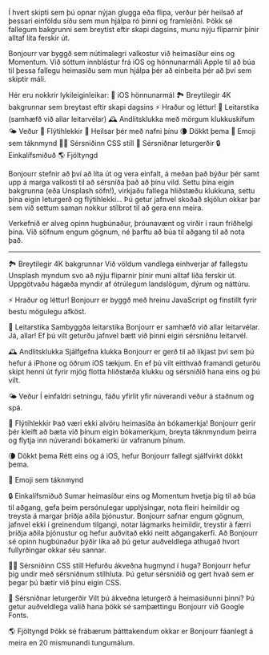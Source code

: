 Í hvert skipti sem þú opnar nýjan glugga eða flipa, verður þér heilsað af þessari einföldu síðu sem mun hjálpa ró þinni og framleiðni. Þökk sé fallegum bakgrunni sem breytist eftir skapi dagsins, munu nýju fliparnir þínir alltaf líta ferskir út.

Bonjourr var byggð sem nútímalegri valkostur við heimasíður eins og Momentum. Við sóttum innblástur frá iOS og hönnunarmáli Apple til að búa til þessa fallegu heimasíðu sem mun hjálpa þér að einbeita þér að því sem skiptir máli.

Hér eru nokkrir lykileiginleikar:
🍏 iOS hönnunarmál
🏞 Breytilegir 4K bakgrunnar sem breytast eftir skapi dagsins
⚡️ Hraður og léttur!
🔎 Leitarstika (samhæfð við allar leitarvélar)
🕰 Andlitsklukka með mörgum klukkuskífum
🌤 Veður
🔗 Flýtihlekkir
👋 Heilsar þér með nafni þínu
🌘 Dökkt þema
🥖 Emoji sem táknmynd
🧑‍💻 Sérsniðinn CSS stíll
📝 Sérsniðnar leturgerðir
🔒 Einkalífsmiðuð
🌎 Fjöltyngd

Bonjourr stefnir að því að líta út og vera einfalt, á meðan það býður þér samt upp á marga valkosti til að sérsníða það að þínu vild. Settu þína eigin bakgrunna (eða Unsplash söfn!), virkjaðu fallega hliðstæðu klukkuna, settu þína eigin leturgerð og flýtihlekki... Þú getur jafnvel skoðað skjölun okkar þar sem við settum saman nokkur stílbrot til að gera enn meira.

Verkefnið er alveg opinn hugbúnaður, þróunavænt og virðir í raun friðhelgi þína. Við söfnum engum gögnum, né þarftu að búa til aðgang til að nota það.

---

🏞 Breytilegir 4K bakgrunnar
Við völdum vandlega einhverjar af fallegstu Unsplash myndum svo að nýju fliparnir þínir muni alltaf líða ferskir út. Uppgötvaðu hágæða myndir af ótrúlegum landslögum, dýrum og náttúru.

⚡️ Hraður og léttur!
Bonjourr er byggð með hreinu JavaScript og fínstillt fyrir bestu mögulegu afköst.

🔎 Leitarstika
Sambyggða leitarstika Bonjourr er samhæfð við allar leitarvélar. Já, allar! Ef þú vilt geturðu jafnvel bætt við þinni eigin sérsniðnu leitarvél.

🕰 Andlitsklukka
Sjálfgefna klukka Bonjourr er gerð til að líkjast því sem þú hefur á iPhone og öðrum iOS tækjum. En ef þú vilt eitthvað framandi geturðu skipt henni út fyrir mjög flotta hliðstæða klukku og sérsniðið hana eins og þú vilt.

🌤 Veður
Í einfaldri setningu, fáðu yfirlit yfir núverandi veður á staðnum og spá.

🔗 Flýtihlekkir
Það væri ekki alvöru heimasíða án bókamerkja! Bonjourr gerir þér kleift að bæta við þínum eigin bókamerkjum, breyta táknmyndum þeirra og flytja inn núverandi bókamerki úr vafranum þínum.

🌘 Dökkt þema
Rétt eins og á iOS, hefur Bonjourr fallegt sjálfvirkt dökkt þema.

🥖 Emoji sem táknmynd

🔒 Einkalífsmiðuð
Sumar heimasíður eins og Momentum hvetja þig til að búa til aðgang, gefa þeim persónulegar upplýsingar, nota fleiri heimildir og treysta á margar þriðja aðila þjónustur. Bonjourr safnar engum gögnum, jafnvel ekki í greinendum tilgangi, notar lágmarks heimildir, treystir á færri þriðja aðila þjónustur og hefur auðvitað ekki neitt aðgangakerfi. Að Bonjourr sé opinn hugbúnaður þýðir líka að þú getur auðveldlega athugað hvort fullyrðingar okkar séu sannar.

🧑‍💻 Sérsniðinn CSS stíll
Hefurðu ákveðna hugmynd í huga? Bonjourr hefur þig undir með sérsniðnum stílhluta. Þú getur sérsniðið og gert hvað sem er þegar þú bætir við þínu eigin CSS.

📝 Sérsniðnar leturgerðir
Vilt þú ákveðna leturgerð á heimasíðunni þinni? Þú getur auðveldlega valið hana þökk sé samþættingu Bonjourr við Google Fonts.

🌎 Fjöltyngd
Þökk sé frábærum þátttakendum okkar er Bonjourr fáanlegt á meira en 20 mismunandi tungumálum.
